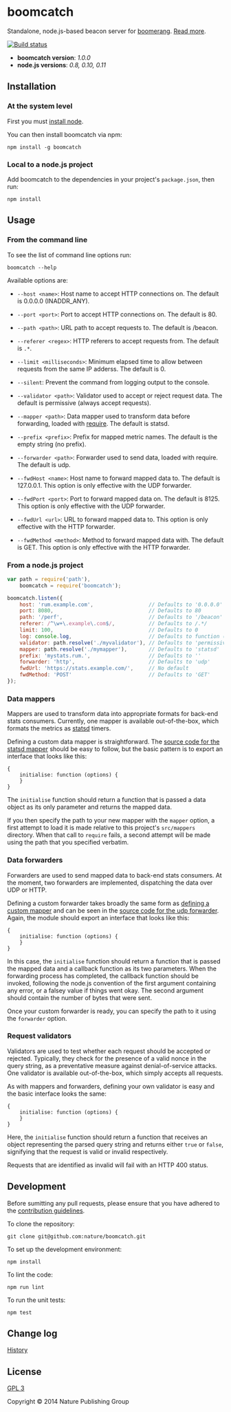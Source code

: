 # boomcatch

Standalone,
node.js-based
beacon server for [boomerang].
[Read more][blog].

[![Build status][ci-image]][ci-status]

* **boomcatch version**: *1.0.0*
* **node.js versions**: *0.8, 0.10, 0.11*

## Installation

### At the system level

First you must
[install node][node].

You can then
install boomcatch via npm:

```
npm install -g boomcatch
```

### Local to a node.js project

Add boomcatch
to the dependencies
in your project's `package.json`,
then run:

```
npm install
```

## Usage

### From the command line

To see
the list of command line options
run:

```
boomcatch --help
```

Available options are:

* `--host <name>`:
  Host name to accept HTTP connections on.
  The default is 0.0.0.0 (INADDR_ANY).

* `--port <port>`:
  Port to accept HTTP connections on.
  The default is 80.

* `--path <path>`:
  URL path to accept requests to.
  The default is /beacon.

* `--referer <regex>`:
  HTTP referers to accept requests from.
  The default is `.*`.

* `--limit <milliseconds>`:
  Minimum elapsed time to allow
  between requests from the same IP adderss.
  The default is 0.

* `--silent`:
  Prevent the command
  from logging output
  to the console.

* `--validator <path>`:
  Validator used to accept or reject request data.
  The default is permissive
  (always accept requests).

* `--mapper <path>`:
  Data mapper used to transform data before forwarding,
  loaded with [require].
  The default is statsd.

* `--prefix <prefix>`:
  Prefix for mapped metric names.
  The default is the empty string
  (no prefix).

* `--forwarder <path>`:
  Forwarder used to send data,
  loaded with require.
  The default is udp.

* `--fwdHost <name>`:
  Host name to forward mapped data to.
  The default is 127.0.0.1.
  This option is only effective
  with the UDP forwarder.

* `--fwdPort <port>`:
  Port to forward mapped data on.
  The default is 8125.
  This option is only effective
  with the UDP forwarder.

* `--fwdUrl <url>`:
  URL to forward mapped data to.
  This option is only effective
  with the HTTP forwarder.

* `--fwdMethod <method>`:
  Method to forward mapped data with.
  The default is GET.
  This option is only effective
  with the HTTP forwarder.

### From a node.js project

```javascript
var path = require('path'),
    boomcatch = require('boomcatch');

boomcatch.listen({
    host: 'rum.example.com',                  // Defaults to '0.0.0.0' (INADDR_ANY)
    port: 8080,                               // Defaults to 80
    path: '/perf',                            // Defaults to '/beacon'
    referer: /^\w+\.example\.com$/,           // Defaults to /.*/
    limit: 100,                               // Defaults to 0
    log: console.log,                         // Defaults to function () {}
    validator: path.resolve('./myvalidator'), // Defaults to 'permissive'
    mapper: path.resolve('./mymapper'),       // Defaults to 'statsd'
    prefix: 'mystats.rum.',                   // Defaults to ''
    forwarder: 'http',                        // Defaults to 'udp'
    fwdUrl: 'https://stats.example.com/',     // No default
    fwdMethod: 'POST'                         // Defaults to 'GET'
});
```

### Data mappers

Mappers are used
to transform data
into appropriate formats
for back-end stats consumers.
Currently, one mapper is available out-of-the-box,
which formats the metrics
as [statsd] timers.

Defining a custom data mapper
is straightforward.
The [source code for the statsd mapper][mapper]
should be easy to follow,
but the basic pattern
is to export an interface
that looks like this:

```javscript
{
    initialise: function (options) {
    }
}
```

The `initialise` function
should return a function
that is passed a data object
as its only parameter
and returns the mapped data.

If you then specify
the path to your new mapper
with the `mapper` option,
a first attempt to load it
is made relative
to this project's `src/mappers` directory.
When that call to `require` fails,
a second attempt will be made
using the path that you specified verbatim.

### Data forwarders

Forwarders are used
to send mapped data
to back-end stats consumers.
At the moment, two forwarders are implemented,
dispatching the data over UDP or HTTP.

Defining a custom forwarder
takes broadly the same form
as [defining a custom mapper](#data-mappers)
and can be seen
in the [source code for the udp forwarder][forwarder].
Again, the module should export
an interface that looks like this:

```javscript
{
    initialise: function (options) {
    }
}
```

In this case,
the `initialise` function
should return a function
that is passed
the mapped data
and a callback function
as its two parameters.
When the forwarding process has completed,
the callback function should be invoked,
following the node.js convention
of the first argument containing any error,
or a falsey value if things went okay.
The second argument should contain
the number of bytes that were sent.

Once your custom forwarder is ready,
you can specify the path to it
using the `forwarder` option.

### Request validators

Validators are used
to test whether each request
should be accepted or rejected.
Typically, they check
for the presence
of a valid nonce
in the query string,
as a preventative measure
against denial-of-service attacks.
One validator is available out-of-the-box,
which simply accepts all requests.

As with mappers and forwarders,
defining your own validator is easy
and the basic interface
looks the same:

```javscript
{
    initialise: function (options) {
    }
}
```

Here,
the `initialise` function
should return a function
that receives an object
representing the parsed query string
and returns either `true` or `false`,
signifying that the request
is valid or invalid respectively.

Requests that are identified as invalid
will fail with an HTTP 400 status.

## Development

Before sumitting any pull requests,
please ensure that you have
adhered to the [contribution guidelines][contrib].

To clone the repository:

```
git clone git@github.com:nature/boomcatch.git
```

To set up the development environment:

```
npm install
```

To lint the code:

```
npm run lint
```

To run the unit tests:

```
npm test
```

## Change log

[History]

## License

[GPL 3][license]

Copyright © 2014 Nature Publishing Group

[boomerang]: https://github.com/lognormal/boomerang
[blog]: http://cruft.io/posts/introducing-boomcatch/
[ci-image]: https://secure.travis-ci.org/nature/boomcatch.png?branch=master
[ci-status]: http://travis-ci.org/#!/nature/boomcatch
[node]: http://nodejs.org/download/
[require]: http://nodejs.org/api/globals.html#globals_require
[statsd]: https://github.com/etsy/statsd/
[mapper]: https://github.com/nature/boomcatch/blob/master/src/mappers/statsd.js
[forwarder]: https://github.com/nature/boomcatch/blob/master/src/forwarders/udp.js
[contrib]: https://github.com/nature/boomcatch/blob/master/CONTRIBUTING.md
[history]: https://github.com/nature/boomcatch/blob/master/HISTORY.md
[license]: https://github.com/nature/boomcatch/blob/master/COPYING

